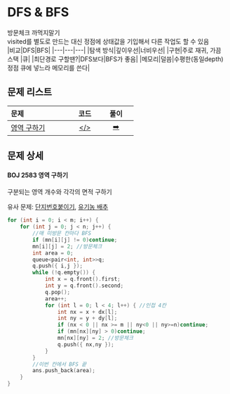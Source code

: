 # DFS & BFS
방문체크 까먹지말기  
visited를 별도로 만드는 대신 정점에 상태값을 기입해서 다른 작업도 할 수 있음  
|비교|DFS|BFS|
|---|---|---|
|탐색 방식|깊이우선|너비우선|
|구현|주로 재귀, 가끔 스택&nbsp;|큐|
|최단경로 구할땐?|DFS보다|BFS가 좋음|
|메모리|덜씀|수평한(동일depth) 정점 큐에 넣느라 메모리를 쓴다|
## 문제 리스트
|문제|&nbsp;&nbsp;코드&nbsp;&nbsp;|&nbsp;&nbsp;&nbsp;&nbsp;풀이&nbsp;&nbsp;&nbsp;&nbsp;|
|:---|:---:|:---:|
|[영역 구하기](https://www.acmicpc.net/problem/2583)&nbsp;&nbsp;&nbsp;&nbsp;&nbsp;&nbsp;&nbsp;&nbsp;&nbsp;&nbsp;&nbsp;&nbsp;|[</>](./BOJ_2583_영역%20구하기.cpp)| [➡️](#boj-2583-영역-구하기)|
## 문제 상세
#### BOJ 2583 영역 구하기
구분되는 영역 개수와 각각의 면적 구하기  

유사 문제: [단지번호붙이기](https://www.acmicpc.net/problem/2667), [유기농 배추](https://www.acmicpc.net/problem/1012)

```cpp
for (int i = 0; i < m; i++) {
    for (int j = 0; j < n; j++) {
        //매 미방문 칸마다 BFS
        if (mn[i][j] != 0)continue;
        mn[i][j] = 2; //방문체크
        int area = 0;
        queue<pair<int, int>>q;
        q.push({ i,j });
        while (!q.empty()) {
            int x = q.front().first;
            int y = q.front().second;
            q.pop();
            area++;
            for (int l = 0; l < 4; l++) { //인접 4칸
                int nx = x + dx[l];
                int ny = y + dy[l];
                if (nx < 0 || nx >= m || ny<0 || ny>=n)continue;
                if (mn[nx][ny] > 0)continue;
                mn[nx][ny] = 2; //방문체크
                q.push({ nx,ny });
            }
        }
        //이번 칸에서 BFS 끝
        ans.push_back(area);
    }
}
```